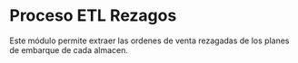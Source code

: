 # Proceso ETL Rezagos

Este módulo permite extraer las ordenes de venta rezagadas de los planes de embarque de cada almacen. 